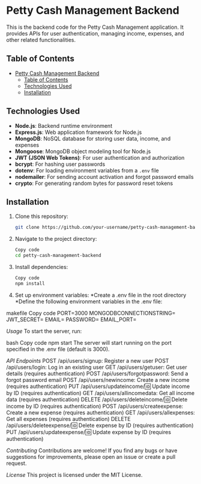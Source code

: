 
# Petty Cash Management Backend

This is the backend code for the Petty Cash Management application. It provides APIs for user authentication, managing income, expenses, and other related functionalities.

## Table of Contents
- [Petty Cash Management Backend](#petty-cash-management-backend)
  - [Table of Contents](#table-of-contents)
  - [Technologies Used](#technologies-used)
  - [Installation](#installation)

## Technologies Used
- **Node.js**: Backend runtime environment
- **Express.js**: Web application framework for Node.js
- **MongoDB**: NoSQL database for storing user data, income, and expenses
- **Mongoose**: MongoDB object modeling tool for Node.js
- **JWT (JSON Web Tokens)**: For user authentication and authorization
- **bcrypt**: For hashing user passwords
- **dotenv**: For loading environment variables from a `.env` file
- **nodemailer**: For sending account activation and forgot password emails
- **crypto**: For generating random bytes for password reset tokens

## Installation
1. Clone this repository:
   ```bash
   git clone https://github.com/your-username/petty-cash-management-backend.git
2. Navigate to the project directory:
   ```bash
   Copy code
   cd petty-cash-management-backend

3. Install dependencies:
   ```bash
   Copy code
   npm install
4. Set up environment variables:
   *Create a .env file in the root directory
   *Define the following environment variables in the .env file:

makefile
Copy code
PORT=3000
MONGODBCONNECTIONSTRING=<your-mongodb-connection-string>
JWT_SECRET=<your-jwt-secret-key>
EMAIL=<your-email-for-sending-emails>
PASSWORD=<your-email-password>
EMAIL_PORT=<your-email-port>

*Usage*
To start the server, run:

bash
Copy code
npm start
The server will start running on the port specified in the .env file (default is 3000).

*API Endpoints*
POST /api/users/signup: Register a new user
POST /api/users/login: Log in an existing user
GET /api/users/getuser: Get user details (requires authentication)
POST /api/users/forgotpassword: Send a forgot password email
POST /api/users/newincome: Create a new income (requires authentication)
PUT /api/users/updateincome/:id: Update income by ID (requires authentication)
GET /api/users/allincomedata: Get all income data (requires authentication)
DELETE /api/users/deleteincome/:id: Delete income by ID (requires authentication)
POST /api/users/createexpense: Create a new expense (requires authentication)
GET /api/users/allexpenses: Get all expenses (requires authentication)
DELETE /api/users/deleteexpense/:id: Delete expense by ID (requires authentication)
PUT /api/users/updateexpense/:id: Update expense by ID (requires authentication)

*Contributing*
Contributions are welcome! If you find any bugs or have suggestions for improvements, please open an issue or create a pull request.

*License*
This project is licensed under the MIT License.







